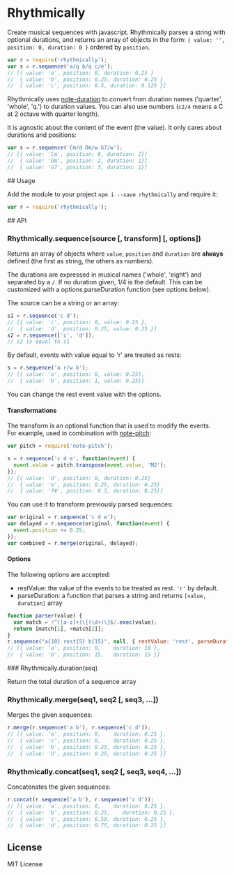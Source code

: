 # Rhythmically

Create musical sequences with javascript. Rhythmically parses a string with
optional durations, and returns an array of objects in the
form: `{ value: '', position: 0, duration: 0 }` ordered by `position`.

```javascript
var r = require('rhythmically');
var s = r.sequence('a/q b/q c/e');
// [{ value: 'a', position: 0, duration: 0.25 }
//  { value: 'b', position: 0.25, duration: 0.25 }
//  { value: 'c', position: 0.5, duration: 0.125 }]
```

Rhythmically uses [note-duration](http://github.com/danigb/note-duration) to convert
from duration names ('quarter', 'whole', 'q.') to duration values. You can also use numbers (`c2/4` means a C at 2 octave with quarter length).

It is agnostic about the content of the event (the value). It only cares about
durations and positions:

```javascript
var s = r.sequence('Cm/d Dm/w G7/w');
// [{ value: 'Cm', position: 0, duration: 2}]
//  { value: 'Dm', position: 2, duration: 1}]
//  { value: 'G7', position: 3, duration: 1}]
```

## Usage

Add the module to your project `npm i --save rhythmically` and require it:

```javascript
var r = require('rhythmically');
```

## API

### Rhythmically.sequence(source [, transform] [, options])

Returns an array of objects where `value`, `position` and `duration` are
__always__ defined (the first as string, the others as numbers).

The durations are expressed in musical names ('whole', 'eight') and separated
by a `/`. If no duration given, 1/4 is the default. This can be customized
with a options.parseDuration function (see options below).

The source can be a string or an array:

```javascript
s1 = r.sequence('c d');
// [{ value: 'c', position: 0, value: 0.25 },
//  { value: 'd', position: 0.25, value: 0.25 }]
s2 = r.sequence(['c', 'd']);
// s2 is equal to s1
```

By default, events with value equal to 'r' are treated as rests:
```javascript
s = r.sequence('a r/w b');
// [{ value: 'a', position: 0, value: 0.25},
//  { value: 'b', position: 1, value: 0.25}]
```
You can change the rest event value with the options.

#### Transformations

The transform is an optional function that is used to modify the events.  
For example, used in combination with [note-pitch](http://github.com/danigb/note-pitch):

```javascript
var pitch = require('note-pitch');

s = r.sequence('c d e', function(event) {
  event.value = pitch.transpose(event.value, 'M2');
});
// [{ value: 'd', position: 0, duration: 0.25}
//  { value: 'e', position: 0.25, duration: 0.25}
//  { value: 'f#', position: 0.5, duration: 0.25}]
```

You can use it to transform previously parsed sequences:

```javascript
var original = r.sequence('c d e');
var delayed = r.sequence(original, function(event) {
  event.position += 0.25;
});
var combined = r.merge(original, delayed);
```

#### Options

The following options are accepted:
- restValue: the value of the events to be treated as rest. `'r'` by default.
- parseDuration: a function that parses a string and returns `[value, duration]` array

```javascript
function parser(value) {
  var match = /^([a-z]+)\{(\d+)\}$/.exec(value);
  return [match[1], +match[2]];
}
r.sequence("a{10} rest{5} b{15}", null, { restValue: 'rest', parseDuration: parser });
// [{ value: 'a', position: 0,    duration: 10 },
//  { value: 'b', position: 15,   duration: 15 }]
```

### Rhythmically.duration(seq)

Return the total duration of a sequence array

### Rhythmically.merge(seq1, seq2 [, seq3, ...])

Merges the given sequences:

```javascript
r.merge(r.sequence('a b'), r.sequence('c d'));
// [{ value: 'a', position: 0,    duration: 0.25 },
//  { value: 'c', position: 0,    duration: 0.25 },
//  { value: 'b', position: 0.25, duration: 0.25 },
//  { value: 'd', position: 0.25, duration: 0.25 }]
```

### Rhythmically.concat(seq1, seq2 [, seq3, seq4, ...])

Concatenates the given sequences:

```javascript
r.concat(r.sequence('a b'), r.sequence('c d'));
// [{ value: 'a', position: 0,    duration: 0.25 },
//  { value: 'b', position: 0.25,    duration: 0.25 },
//  { value: 'c', position: 0.50, duration: 0.25 },
//  { value: 'd', position: 0.75, duration: 0.25 }]
```

## License

MIT License
